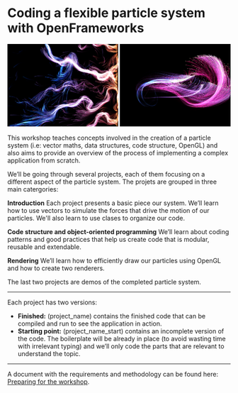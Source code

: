 # Coding a flexible particle system with OpenFrameworks

!["cover"](cover.png)

This workshop teaches concepts involved in the creation of a particle system (i.e: vector maths, data structures, code structure, OpenGL) and also aims to provide an overview of the process of implementing a complex application from scratch.

We’ll be going through several projects, each of them focusing on a different aspect of the particle system. The projets are grouped in three main catergories:

**Introduction**
Each project presents a basic piece our system.
We’ll learn how to use vectors to simulate the forces that drive the motion of our particles. 
We'll also learn to use clases to organize our code.

**Code structure and object-oriented programming**
We’ll learn about coding patterns and good practices that help us create code that is modular, reusable and extendable.

**Rendering**
We’ll learn how to efficiently draw our particles using OpenGL and how to create two renderers.

The last two projects are demos of the completed particle system.

----

Each project has two versions: 

- **Finished:** (project_name) contains the finished code that can be compiled and run to see the application in action.
- **Starting point:** (project_name_start) contains an incomplete version of the code. The boilerplate will be already in place (to avoid wasting time with irrelevant typing) and we’ll only code the parts that are relevant to understand the topic.

----

A document with the requirements and methodology can be found here: [Preparing for the workshop](https://drive.google.com/file/d/19z_EyvtEHb5hoLW9o3h5E_dVui69E_n8/view).